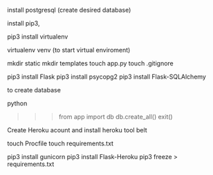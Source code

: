 
install postgresql
(create desired database)

install pip3,

pip3 install virtualenv

virtualenv venv (to start virtual enviroment)


mkdir static
mkdir templates
touch app.py
touch .gitignore


pip3 install Flask
pip3 install psycopg2
pip3 install Flask-SQLAlchemy



to create database 

python
>>> from app import db
>>> db.create_all()
>>> exit()


Create Heroku acount and install heroku tool belt


touch Procfile
touch requirements.txt



pip3 install gunicorn
pip3 install Flask-Heroku
pip3 freeze > requirements.txt